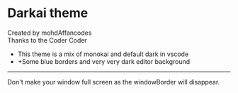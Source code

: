 # Darkai theme

Created by mohdAffancodes<br>
Thanks to the Coder Coder

-  This theme is a mix of monokai and default dark in vscode
-  +Some blue borders and very very dark editor background
<hr>
Don't make your window full screen as the windowBorder will disappear.

